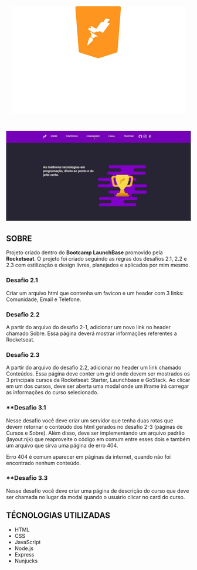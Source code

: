 <h1 align="center">
    <img src="https://github.com/alexandremolive/DesafiosLaunchBase/blob/master/public/launchbase.svg">
</h1>

<h1>
    <img src="https://github.com/alexandremolive/DesafiosLaunchBase/blob/master/public/apresenta%C3%A7%C3%A3o.gif">
</h1>

## **SOBRE**

Projeto criado dentro do **Bootcamp LaunchBase** promovido pela **Rocketseat**.
O projeto foi criado seguindo as regras dos desafios 2.1, 2.2 e 2.3 com estilização e design livres, planejados e aplicados por mim mesmo.

### **Desafio 2.1**
Criar um arquivo html que contenha um favicon e um header com 3 links: Comunidade, Email e Telefone.

### **Desafio 2.2**
A partir do arquivo do desafio 2-1, adicionar um novo link no header chamado Sobre. Essa página deverá mostrar informações referentes a Rocketseat.

### **Desafio 2.3**
A partir do arquivo do desafio 2.2, adicionar no header um link chamado Conteúdos. Essa página deve conter um grid onde devem ser mostrados os 3 principais cursos da Rocketseat: Starter, Launchbase e GoStack. Ao clicar em um dos cursos, deve ser aberta uma modal onde um iframe irá carregar as informações do curso selecionado.

### **Desafio 3.1
Nesse desafio você deve criar um servidor que tenha duas rotas que devem retornar o conteúdo dos html gerados no desafio 2-3 (páginas de Cursos e Sobre). Além disso, deve ser implementando um arquivo padrão (layout.njk) que reaproveite o código em comum entre esses dois e também um arquivo que sirva uma página de erro 404.

Erro 404 é comum aparecer em páginas da internet, quando não foi encontrado nenhum conteúdo.

### **Desafio 3.3
Nesse desafio você deve criar uma página de descrição do curso que deve ser chamada no lugar da modal quando o usuário clicar no card do curso.

## **TÉCNOLOGIAS UTILIZADAS**
- HTML
- CSS
- JavaScript
- Node.js
- Express
- Nunjucks





